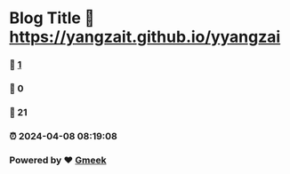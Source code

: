 # Blog Title :link: https://yangzait.github.io/yyangzai 
### :page_facing_up: [1](https://yangzait.github.io/yyangzai/tag.html) 
### :speech_balloon: 0 
### :hibiscus: 21 
### :alarm_clock: 2024-04-08 08:19:08 
### Powered by :heart: [Gmeek](https://github.com/Meekdai/Gmeek)
